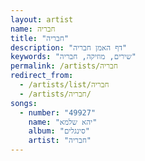 ```yaml
---
layout: artist
name: חבריה
title: "חבריה"
description: "דף האמן חבריה"
keywords: "שירים, מוזיקה, חבריה"
permalink: /artists/חבריה
redirect_from:
  - /artists/list/חבריה
  - /artists/חבריה/
songs:
  - number: "49927"
    name: "יהא שלמא"
    album: "סינגלים"
    artist: "חבריה"
---
```

